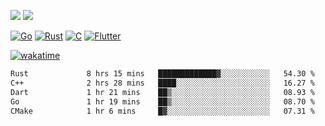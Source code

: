 [![](https://img.shields.io/badge/Windows_11-Pro-292e33?style=flat-square&logo=windows&logoColor=ffffff)](https://www.microsoft.com/en-us/windows/)
[![](https://img.shields.io/badge/macOS-Sequoia-292e33?style=flat-square&logo=apple&logoColor=ffffff)](https://www.apple.com/macbook-pro/) 

[![Go](https://img.shields.io/badge/-Go-DEA584?style=flat&logo=go&logoColor=000000)](https://golang.org/)
[![Rust](https://img.shields.io/badge/-Rust-DEA584?style=flat&logo=rust&logoColor=000000)](https://www.rust-lang.org)
[![C](https://img.shields.io/badge/--DEA584?style=flat&logo=c&logoColor=000000)](https://www.c-language.org/)
[![Flutter](https://img.shields.io/badge/-Flutter-DEA584?style=flat&logo=flutter&logoColor=000000)](https://flutter.dev/)

[![wakatime](https://wakatime.com/badge/user/9bb0c784-91ca-4b5c-8e9c-b13ece0f7b09.svg)](https://wakatime.com/@9bb0c784-91ca-4b5c-8e9c-b13ece0f7b09)


<!--START_SECTION:waka-->

```txt
Rust             8 hrs 15 mins   █████████████▓░░░░░░░░░░░   54.30 %
C++              2 hrs 28 mins   ████░░░░░░░░░░░░░░░░░░░░░   16.27 %
Dart             1 hr 21 mins    ██▒░░░░░░░░░░░░░░░░░░░░░░   08.93 %
Go               1 hr 19 mins    ██▒░░░░░░░░░░░░░░░░░░░░░░   08.70 %
CMake            1 hr 6 mins     █▓░░░░░░░░░░░░░░░░░░░░░░░   07.31 %
```

<!--END_SECTION:waka-->
